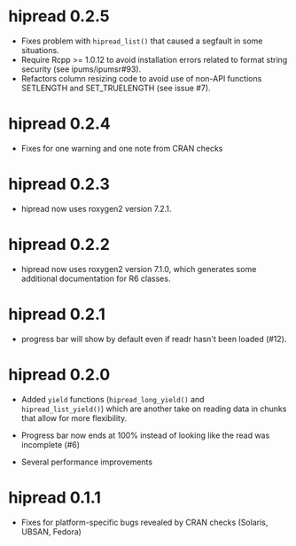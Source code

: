 # hipread 0.2.5
* Fixes problem with `hipread_list()` that caused a segfault in some situations.
* Require Rcpp >= 1.0.12 to avoid installation errors related to format string 
  security (see ipums/ipumsr#93).
* Refactors column resizing code to avoid use of non-API functions SETLENGTH and 
  SET_TRUELENGTH (see issue #7).

# hipread 0.2.4
* Fixes for one warning and one note from CRAN checks

# hipread 0.2.3
* hipread now uses roxygen2 version 7.2.1.

# hipread 0.2.2
* hipread now uses roxygen2 version 7.1.0, which generates some additional 
  documentation for R6 classes.

# hipread 0.2.1
* progress bar will show by default even if readr hasn't been loaded (#12).

# hipread 0.2.0
* Added `yield` functions (`hipread_long_yield()` and `hipread_list_yield()`) which
  are another take on reading data in chunks that allow for more flexibility.

* Progress bar now ends at 100% instead of looking like the read was incomplete (#6)

* Several performance improvements

# hipread 0.1.1

* Fixes for platform-specific bugs revealed by CRAN checks (Solaris, UBSAN, Fedora)
